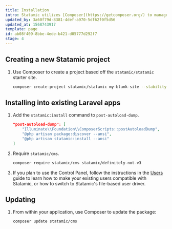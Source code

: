 ```yaml
---
title: Installation
intro: Statamic utilizes [Composer](https://getcomposer.org/) to manage its dependencies. So, before using Statamic, make sure you have Composer installed on your machine.
updated_by: 3a60f79d-8381-4def-a970-5df62f0f5d56
updated_at: 1568743917
template: page
id: ab08f409-8bbe-4ede-b421-d05777d292f7
stage: 4
---
```

## Creating a new Statamic project

1. Use Composer to create a project based off the `statamic/statamic` starter site.

    ``` bash
    composer create-project statamic/statamic my-blank-site --stability=dev
    ```

## Installing into existing Laravel apps

1. Add the `statamic:install` command to `post-autoload-dump`.

    ``` json
    "post-autoload-dump": [
        "Illuminate\\Foundation\\ComposerScripts::postAutoloadDump",
        "@php artisan package:discover --ansi",
        "@php artisan statamic:install --ansi"
    ]
    ```

2. Require `statamic/cms`.

   ``` bash
   composer require statamic/cms statamic/definitely-not-v3
   ```

3. If you plan to use the Control Panel, follow the instructions in the [Users](/users#storage) guide to learn how to make your existing users compatible with Statamic, or how to switch to Statamic's file-based user driver.

## Updating

1. From within your application, use Composer to update the package:

    ``` bash
    composer update statamic/cms
    ```

[users]: /users
[packagist]: https://packagist.org/

